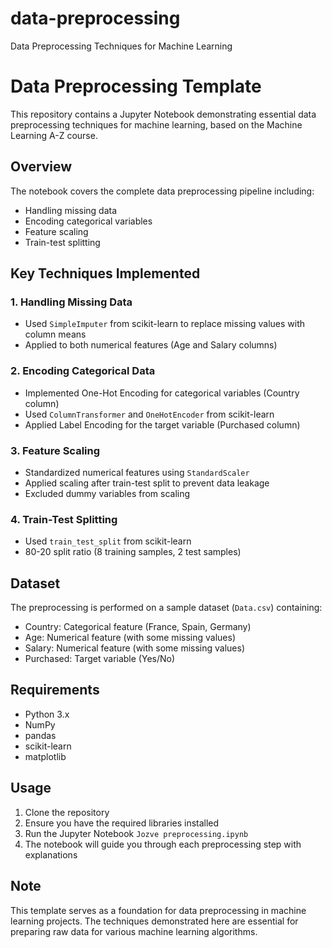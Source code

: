 # data-preprocessing
Data Preprocessing Techniques for Machine Learning

# Data Preprocessing Template

This repository contains a Jupyter Notebook demonstrating essential data preprocessing techniques for machine learning, based on the Machine Learning A-Z course.

## Overview

The notebook covers the complete data preprocessing pipeline including:
- Handling missing data
- Encoding categorical variables
- Feature scaling
- Train-test splitting

## Key Techniques Implemented

### 1. Handling Missing Data
- Used `SimpleImputer` from scikit-learn to replace missing values with column means
- Applied to both numerical features (Age and Salary columns)

### 2. Encoding Categorical Data
- Implemented One-Hot Encoding for categorical variables (Country column)
- Used `ColumnTransformer` and `OneHotEncoder` from scikit-learn
- Applied Label Encoding for the target variable (Purchased column)

### 3. Feature Scaling
- Standardized numerical features using `StandardScaler`
- Applied scaling after train-test split to prevent data leakage
- Excluded dummy variables from scaling

### 4. Train-Test Splitting
- Used `train_test_split` from scikit-learn
- 80-20 split ratio (8 training samples, 2 test samples)

## Dataset

The preprocessing is performed on a sample dataset (`Data.csv`) containing:
- Country: Categorical feature (France, Spain, Germany)
- Age: Numerical feature (with some missing values)
- Salary: Numerical feature (with some missing values)
- Purchased: Target variable (Yes/No)

## Requirements

- Python 3.x
- NumPy
- pandas
- scikit-learn
- matplotlib

## Usage

1. Clone the repository
2. Ensure you have the required libraries installed
3. Run the Jupyter Notebook `Jozve preprocessing.ipynb`
4. The notebook will guide you through each preprocessing step with explanations

## Note

This template serves as a foundation for data preprocessing in machine learning projects. The techniques demonstrated here are essential for preparing raw data for various machine learning algorithms.
